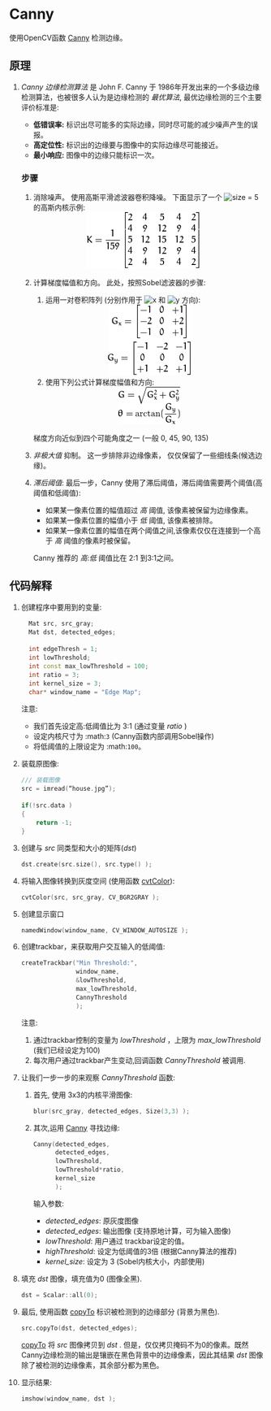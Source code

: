 # Canny

使用OpenCV函数 [Canny](http://opencv.willowgarage.com/documentation/cpp/imgproc_feature_detection.html?#Canny) 检测边缘。

## 原理

1. *Canny 边缘检测算法* 是 John F. Canny 于 1986年开发出来的一个多级边缘检测算法，也被很多人认为是边缘检测的 *最优算法*, 最优边缘检测的三个主要评价标准是:

   - **低错误率:** 标识出尽可能多的实际边缘，同时尽可能的减少噪声产生的误报。
   - **高定位性:** 标识出的边缘要与图像中的实际边缘尽可能接近。
   - **最小响应:** 图像中的边缘只能标识一次。



   ### 步骤

   1. 消除噪声。 使用高斯平滑滤波器卷积降噪。 下面显示了一个 ![size = 5](http://www.opencv.org.cn/opencvdoc/2.3.2/html/_images/math/6183d09aadb4d23f066d0326e3c49960f2bdee9c.png) 的高斯内核示例:

   <div align=center>
      <img src="./pic/9841c2d807e9373faf09982b6421871b6b501548.png" alt="K = \dfrac{1}{159}\begin{bmatrix}           2 & 4 & 5 & 4 & 2 \\           4 & 9 & 12 & 9 & 4 \\           5 & 12 & 15 & 12 & 5 \\           4 & 9 & 12 & 9 & 4 \\           2 & 4 & 5 & 4 & 2                   \end{bmatrix}">
   </div>

   2. 计算梯度幅值和方向。 此处，按照Sobel滤波器的步骤:

      1. 运用一对卷积阵列 (分别作用于 ![x](http://www.opencv.org.cn/opencvdoc/2.3.2/html/_images/math/26eeb5258ca5099acf8fe96b2a1049c48c89a5e6.png) 和 ![y](http://www.opencv.org.cn/opencvdoc/2.3.2/html/_images/math/092e364e1d9d19ad5fffb0b46ef4cc7f2da02c1c.png) 方向):

      <div align=center>
         <img src="./pic/4ebf8c254a02e57d61e7dfe430a2022d2bb90774.png" alt="G_{x} = \begin{bmatrix} -1 & 0 & +1  \\ -2 & 0 & +2  \\ -1 & 0 & +1 \end{bmatrix}  G_{y} = \begin{bmatrix} -1 & -2 & -1  \\ 0 & 0 & 0  \\ +1 & +2 & +1 \end{bmatrix}">
      </div>

      2. 使用下列公式计算梯度幅值和方向:

      <div align=center>
         <img src="./pic/1c3b0a7313258d04e644600536b84bc24c168762.png" alt="\begin{array}{l} G = \sqrt{ G_{x}^{2} + G_{y}^{2} } \\ \theta = \arctan(\dfrac{ G_{y} }{ G_{x} }) \end{array}">
      </div>

         梯度方向近似到四个可能角度之一 (一般 0, 45, 90, 135)

   3. *非极大值* 抑制。 这一步排除非边缘像素， 仅仅保留了一些细线条(候选边缘)。

   4. *滞后阈值*: 最后一步，Canny 使用了滞后阈值，滞后阈值需要两个阈值(高阈值和低阈值):

      - 如果某一像素位置的幅值超过 *高* 阈值, 该像素被保留为边缘像素。
      - 如果某一像素位置的幅值小于 *低* 阈值, 该像素被排除。
      - 如果某一像素位置的幅值在两个阈值之间,该像素仅仅在连接到一个高于 *高* 阈值的像素时被保留。

      Canny 推荐的 *高*:*低* 阈值比在 2:1 到3:1之间。

## 代码解释

1. 创建程序中要用到的变量:

   ```C++
     Mat src, src_gray;
     Mat dst, detected_edges;
   
     int edgeThresh = 1;
     int lowThreshold;
     int const max_lowThreshold = 100;
     int ratio = 3;
     int kernel_size = 3;
     char* window_name = "Edge Map";
   ```
   注意:

   - 我们首先设定高:低阈值比为 3:1 (通过变量 *ratio* )
   - 设定内核尺寸为 :math:`3` (Canny函数内部调用Sobel操作)
   - 将低阈值的上限设定为 :math:`100`。


2. 装载原图像:

   ```C++
   /// 装载图像
   src = imread(“house.jpg”);
   
   if(!src.data )
   {
       return -1; 
   }
   ```

3. 创建与 *src* 同类型和大小的矩阵(*dst*)

   ```C++
   dst.create(src.size(), src.type() );
   ```

4. 将输入图像转换到灰度空间 (使用函数 [cvtColor](http://opencv.willowgarage.com/documentation/cpp/imgproc_miscellaneous_image_transformations.html#cv-cvtcolor)):

   ```C++
   cvtColor(src, src_gray, CV_BGR2GRAY );
   ```

5. 创建显示窗口

   ```C++
   namedWindow(window_name, CV_WINDOW_AUTOSIZE );
   ```

6. 创建trackbar，来获取用户交互输入的低阈值:

   ```C++
   createTrackbar("Min Threshold:", 
                  window_name, 
                  &lowThreshold, 
                  max_lowThreshold, 
                  CannyThreshold 
                  );
   ```

   注意:

   1. 通过trackbar控制的变量为 *lowThreshold* ，上限为 *max_lowThreshold* (我们已经设定为100)
   2. 每次用户通过trackbar产生变动,回调函数 *CannyThreshold* 被调用.

7. 让我们一步一步的来观察 *CannyThreshold* 函数:

   1. 首先, 使用 3x3的内核平滑图像:

      ```C++
      blur(src_gray, detected_edges, Size(3,3) );
      ```

   2. 其次,运用 [Canny](http://opencv.willowgarage.com/documentation/cpp/imgproc_feature_detection.html?#Canny) 寻找边缘:

      ```C++
      Canny(detected_edges, 
            detected_edges, 
            lowThreshold, 
            lowThreshold*ratio, 
            kernel_size 
            );
      ```

      输入参数:

      - *detected_edges*: 原灰度图像
      - *detected_edges*: 输出图像 (支持原地计算，可为输入图像)
      - *lowThreshold*: 用户通过 trackbar设定的值。
      - *highThreshold*: 设定为低阈值的3倍 (根据Canny算法的推荐)
      - *kernel_size*: 设定为 3 (Sobel内核大小，内部使用)

8. 填充 *dst* 图像，填充值为0 (图像全黑).

   ```C++
   dst = Scalar::all(0);
   ```

9. 最后, 使用函数 [copyTo](http://opencv.willowgarage.com/documentation/cpp/core_basic_structures.html?#Mat::copyTo) 标识被检测到的边缘部分 (背景为黑色).

   ```C++
   src.copyTo(dst, detected_edges);
   ```

   [copyTo](http://opencv.willowgarage.com/documentation/cpp/core_basic_structures.html?#Mat::copyTo) 将 *src* 图像拷贝到 *dst* . 但是，仅仅拷贝掩码不为0的像素。既然Canny边缘检测的输出是镶嵌在黑色背景中的边缘像素，因此其结果 *dst* 图像除了被检测的边缘像素，其余部分都为黑色。

10. 显示结果:

    ```C++
    imshow(window_name, dst );
    ```


